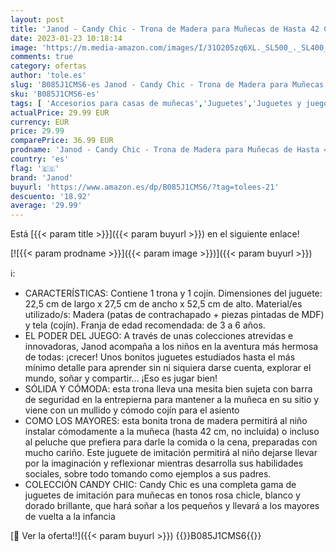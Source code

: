 ```yaml
---
layout: post
title: 'Janod - Candy Chic - Trona de Madera para Muñecas de Hasta 42 Cm - Accesorios para Muñecas - A partir de 3 Años  J05888'
date: 2023-01-23 10:18:14
image: 'https://m.media-amazon.com/images/I/31O205zq6XL._SL500_._SL400_.jpg'
comments: true
category: ofertas
author: 'tole.es'
slug: 'B085J1CMS6-es Janod - Candy Chic - Trona de Madera para Muñecas de Hasta...'
sku: 'B085J1CMS6-es'
tags: [ 'Accesorios para casas de muñecas','Juguetes','Juguetes y juegos','Muebles para casas de muñecas','Muñecas y accesorios','janod','trona','🇪🇸', ]
actualPrice: 29.99 EUR
currency: EUR
price: 29.99
comparePrice: 36.99 EUR
prodname: 'Janod - Candy Chic - Trona de Madera para Muñecas de Hasta 42 Cm - Accesorios para Muñecas - A partir de 3 Años  J05888'
country: 'es'
flag: '🇪🇸'
brand: 'Janod'
buyurl: 'https://www.amazon.es/dp/B085J1CMS6/?tag=tolees-21'
descuento: '18.92'
average: '29.99'
---
```


Está [{{< param title >}}]({{< param buyurl >}}) en el siguiente enlace!

[![{{< param prodname >}}]({{< param image >}})]({{< param buyurl >}})

ℹ️:

- CARACTERÍSTICAS: Contiene 1 trona y 1 cojín. Dimensiones del juguete: 22,5 cm de largo x 27,5 cm de ancho x 52,5 cm de alto. Material/es utilizado/s: Madera (patas de contrachapado + piezas pintadas de MDF) y tela (cojín). Franja de edad recomendada: de 3 a 6 años.
- EL PODER DEL JUEGO: A través de unas colecciones atrevidas e innovadoras, Janod acompaña a los niños en la aventura más hermosa de todas: ¡crecer! Unos bonitos juguetes estudiados hasta el más mínimo detalle para aprender sin ni siquiera darse cuenta, explorar el mundo, soñar y compartir... ¡Eso es jugar bien!
- SÓLIDA Y CÓMODA: esta trona lleva una mesita bien sujeta con barra de seguridad en la entrepierna para mantener a la muñeca en su sitio y viene con un mullido y cómodo cojín para el asiento
- COMO LOS MAYORES: esta bonita trona de madera permitirá al niño instalar cómodamente a la muñeca (hasta 42 cm, no incluida) o incluso al peluche que prefiera para darle la comida o la cena, preparadas con mucho cariño. Este juguete de imitación permitirá al niño dejarse llevar por la imaginación y reflexionar mientras desarrolla sus habilidades sociales, sobre todo tomando como ejemplos a sus padres.
- COLECCIÓN CANDY CHIC: Candy Chic es una completa gama de juguetes de imitación para muñecas en tonos rosa chicle, blanco y dorado brillante, que hará soñar a los pequeños y llevará a los mayores de vuelta a la infancia

[🛒 Ver la oferta!!]({{< param buyurl >}})
{{<world>}}B085J1CMS6{{</world>}}

